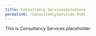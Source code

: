 ```yaml
---
title: Consultancy ServicesSolutions
permalink: /ConsultancyServices.html
---
```


This is Consultancy Services placeholder

